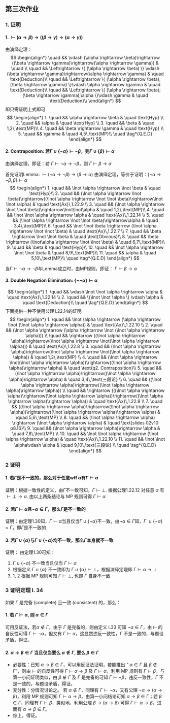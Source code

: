 ## 第三次作业
### 1. 证明
#### 1. $\vdash (\alpha \rightarrow \beta)\rightarrow ((\beta \rightarrow \gamma)\rightarrow(\alpha \rightarrow \gamma))$
由演绎定理：
$$
\begin{align*}
	\quad && \vdash (\alpha \rightarrow \beta)\rightarrow ((\beta \rightarrow \gamma)\rightarrow(\alpha \rightarrow \gamma)) & \quad \\
	\quad && \Leftrightarrow \{ (\alpha \rightarrow \beta) \} \vdash (\beta \rightarrow \gamma)\rightarrow(\alpha \rightarrow \gamma) & \quad \text{Deduction}\\
	\quad && \Leftrightarrow \{ (\alpha \rightarrow \beta);(\beta \rightarrow \gamma) \}\vdash \alpha \rightarrow \gamma & \quad \text{Deduction}\\
	\quad && \Leftrightarrow \{ (\alpha \rightarrow \beta);(\beta \rightarrow \gamma);\alpha \}\vdash \gamma & \quad \text{Deduction}\\
\end{align*}
$$
即只需证明上式即可
$$
\begin{align*}
	 1. \quad && \alpha \rightarrow \beta & \quad \text{Hyp} \\
	 2. \quad && \alpha & \quad \text{Hyp} \\
	 3. \quad && \beta & \quad 1,2\,\text{MP}\\
	 4. \quad && \beta \rightarrow \gamma & \quad \text{Hyp} \\
	 5. \quad && \gamma & \quad 4,5\,\text{MP}\\
	 \quad \tag*{Q.E.D}
\end{align*}
$$
#### 2. Contraposition: 若$\Gamma \cup \{\lnot \alpha \}\vdash \lnot \beta$，则$\Gamma \cup \{\beta \}\vdash \alpha$
由演绎定理，即证：若 $\Gamma \vdash \lnot \alpha \rightarrow \lnot \beta$，则 $\Gamma \vdash \beta \rightarrow \alpha$

首先证明Lemma:  $\vdash (\lnot \alpha \rightarrow \lnot \beta)\rightarrow (\beta \rightarrow \alpha)$
由演绎定理，等价于证明：$\{\lnot \alpha \rightarrow \lnot \beta, \beta\}\vdash \alpha$
$$
\begin{align*}
	1. \quad && \lnot \alpha \rightarrow \lnot \beta & \quad \text{Hyp}\\
	2. \quad && (\lnot \alpha \rightarrow \lnot \beta)\rightarrow((\lnot \alpha \rightarrow \lnot \lnot \beta)\rightarrow\lnot \lnot \alpha) & \quad \text{Ax}\,1.22.9 \\
	3. \quad &&  (\lnot \alpha \rightarrow \lnot \lnot \beta)\rightarrow\lnot\lnot\alpha & \quad 1,2\,\text{MP}\\
	4. \quad && \lnot \lnot \alpha \rightarrow \alpha & \quad \text{Ax}\,1.22.14 \\
	5. \quad && (\lnot \alpha \rightarrow \lnot \lnot \beta)\rightarrow\alpha & \quad 3,4\,\text{MP}\\
	6. \quad && \lnot \lnot \beta \rightarrow (\lnot \alpha \rightarrow \lnot \lnot \beta) & \quad \text{Ax}\,1.22.7 \\
	7. \quad && \beta \rightarrow \lnot \lnot \beta & \quad \text{Obvious}\\
	8. \quad && \beta \rightarrow (\lnot\alpha \rightarrow \lnot \lnot \beta) & \quad 6,7\,\text{MP}\\
	9. \quad && \beta & \quad \text{Hyp}\\
	10. \quad && \lnot \alpha \rightarrow \lnot \lnot \beta & \quad 8,9\,\text{MP}\\
	11. \quad && \alpha & \quad 5,10\,\text{MP}\\
\quad \tag*{Q.E.D}
\end{align*}
$$

当$\Gamma \vdash \lnot \alpha \rightarrow \lnot \beta$与Lemma成立时，由MP规则，即证： $\Gamma \vdash \beta \rightarrow \alpha$


#### 3. Double Negation Elimination: $\{\lnot \lnot \alpha\}\vdash \alpha$
$$
\begin{align*}
	1. \quad && \vdash \lnot \lnot \alpha \rightarrow \alpha & \quad \text{Ax}\,1.22.14 \\
	2. \quad && \{\lnot \lnot \alpha \} \vdash \alpha & \quad \text{Deduction}\\
\quad \tag*{Q.E.D}
\end{align*}
$$
下面提供一种不使用公理1.22.14的证明
$$
\begin{align*}
	1. \quad && \lnot \alpha \rightarrow (\alpha \rightarrow \lnot (\lnot \alpha \rightarrow \alpha)) & \quad \text{Ax}\,1.22.10 \\
	2. \quad && (\lnot \alpha \rightarrow (\alpha \rightarrow \lnot (\lnot \alpha \rightarrow \alpha))) \\
	   \quad && \rightarrow ((\lnot \alpha \rightarrow \alpha)\rightarrow(\lnot \alpha \rightarrow \lnot(\lnot \alpha \rightarrow \alpha))) & \quad \text{Ax}\,1.22.8 \\
	3. \quad && (\lnot \alpha \rightarrow \alpha)\rightarrow(\lnot \alpha \rightarrow \lnot(\lnot \alpha \rightarrow \alpha)) & \quad 1,2\,\text{MP} \\
	4. \quad && (\lnot \alpha \rightarrow \lnot(\lnot \alpha \rightarrow \alpha))\rightarrow((\lnot \alpha \rightarrow \alpha)\rightarrow \alpha) & \quad \text{q2. Contraposition}\\
	5. \quad && (\lnot \alpha \rightarrow \alpha)\rightarrow((\lnot \alpha \rightarrow \alpha)\rightarrow \alpha) & \quad 3,4\,\text{三段论} \\
	6. \quad && ((\lnot \alpha \rightarrow \alpha)\rightarrow((\lnot \alpha \rightarrow \alpha)\rightarrow \alpha)) \\
	   \quad && \rightarrow (((\lnot \alpha \rightarrow \alpha)\rightarrow(\lnot \alpha \rightarrow \alpha))\rightarrow((\lnot \alpha \rightarrow \alpha)\rightarrow \alpha)) & \quad \text{Ax}\,1.22.8 \\
	7. \quad && ((\lnot \alpha \rightarrow \alpha)\rightarrow(\lnot \alpha \rightarrow \alpha))\rightarrow((\lnot \alpha \rightarrow \alpha)\rightarrow \alpha) & \quad 5,6\,\text{MP} \\
	8. \quad && (\lnot \alpha \rightarrow \alpha) \rightarrow (\lnot \alpha \rightarrow \alpha) & \quad \text{slides 02v10 p8.16}\\
	9. \quad && (\lnot \alpha \rightarrow \alpha)\rightarrow \alpha & \quad 7,8\,\text{MP} \\
	10. \quad && \lnot \lnot \alpha \rightarrow (\lnot \alpha \rightarrow \alpha) & \quad \text{Ax}\,1.22.10 \\
	11. \quad && \lnot \lnot \alpha\vdash \alpha & \quad 9,10\,\text{三段论} \\
	\quad \tag*{Q.E.D}
\end{align*}
$$

### 2 证明
#### 1. 若$\Gamma$是不一致的，那么对于任意wff $\alpha$有$\Gamma \vdash \alpha$

证明：根据一致性的定义，由$\Gamma$不一致可知，$\Gamma \vdash \bot$. 根据公理1.22.12 对任意 $\alpha$ 有 $\vdash\bot\rightarrow\alpha$. 由以上两条结论与 MP 规则可得 $\Gamma\vdash\alpha$

#### 2. 若$\Gamma \vdash \alpha$且$\neg \alpha \in \Gamma$，那么$\Gamma$是不一致的

证明：由定理$1.30$知，$\Gamma \vdash \alpha$当且仅当$\Gamma \cup \{\neg \alpha\}$不一致，由$\neg \alpha \in \Gamma$知，$\Gamma \ \cup \{\neg \alpha\}=\Gamma$，即$\Gamma$是不一致的

#### 3. 若$\Gamma \cup \{\alpha\}$与$\Gamma \cup \{\neg \alpha\}$均不一致，那么$\Gamma$本身就不一致

证明： 由定理$1.30$可知：
1. $\Gamma \cup \{\neg\alpha\}$ 不一致当且仅当 $\Gamma\vdash\alpha$
2. 根据定义 $\Gamma\cup\{\alpha\}$ 不一致即为 $\Gamma\cup\{\alpha\}\vdash\bot$，根据演绎定理即 $\Gamma\vdash\alpha\rightarrow\bot$
3. 1, 2 根据 MP 规则可知 $\Gamma\vdash\bot$, 也即 $\Gamma$ 自身不一致


### 3 证明定理 I. 34
如果 $\Gamma$ 是完备 (complete) 且一致 (consistent) 的，那么：
#### 1. 若 $\Gamma \vdash \alpha$, 则 $\alpha \in \Gamma$

   可用反证法，若$\alpha\notin\Gamma$，由于 $\Gamma$ 是完备的，则由定义 I.33 可知 $\neg\alpha\in\Gamma$，由 $\vdash$ 的自反性可得 $\Gamma\vdash\neg\alpha$，但又有 $\Gamma\vdash\alpha$，这显然违反一致性，$\Gamma$ 不是一致的，与题设矛盾，得证。

#### 2. $\alpha \rightarrow \beta \in \Gamma$ 当且仅当要么 $\alpha \notin \Gamma$, 要么 $\beta \in \Gamma$

   - 必要性：已知 $\alpha\to\beta\in\Gamma$，可以用反证法证明，若能推出 “ $\alpha \in \Gamma$ 且 $\beta \notin \Gamma$”，则由 $\vdash$ 的自反性可得 $\Gamma\vdash\alpha\to\beta$ 及 $\Gamma\vdash\alpha$，利用 MP 规则有 $\Gamma\vdash\beta$，与第一小问证明类似，由 $\beta \notin \Gamma$ 及 $\Gamma$ 是完备的可知 $\Gamma\vdash\neg\beta$，违反一致性，$\Gamma$ 不是一致的，与题设矛盾，得证。
   - 充分性：分情况讨论之。
     若 $\alpha\notin\Gamma$，同理有 $\Gamma\vdash\neg\alpha$，又有公理 $\neg \alpha \rightarrow(\alpha \rightarrow \beta)$，利用 MP 规则可知 $\Gamma\vdash\alpha\to\beta$，由第一小问结论可知 $\alpha\to\beta \in \Gamma$；若 $\beta\in\Gamma$，同理有 $\Gamma\vdash\beta$，类似地，利用公理 $\beta \rightarrow(\alpha \rightarrow \beta)$ 可得 $\Gamma\vdash\alpha\to\beta$，进而有 $\alpha\to\beta \in \Gamma$。
   - 综上，得证。